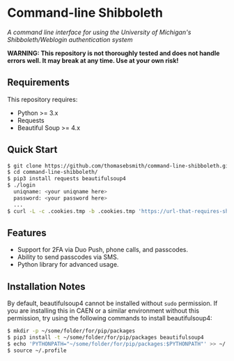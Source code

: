 # Command-line Shibboleth
*A command line interface for using the University of Michigan's
Shibboleth/Weblogin authentication system*

**WARNING: This repository is not thoroughly tested and does not
handle errors well. It may break at any time. Use at your own risk!**

## Requirements
This repository requires:
 - Python >= 3.x
 - Requests
 - Beautiful Soup >= 4.x

## Quick Start
```sh
$ git clone https://github.com/thomasebsmith/command-line-shibboleth.git
$ cd command-line-shibboleth/
$ pip3 install requests beautifulsoup4
$ ./login
  uniqname: <your uniqname here>
  password: <your password here>
  ...
$ curl -L -c .cookies.tmp -b .cookies.tmp 'https://url-that-requires-shibboleth'
```

## Features
 - Support for 2FA via Duo Push, phone calls, and passcodes.
 - Ability to send passcodes via SMS.
 - Python library for advanced usage.

## Installation Notes
By default, beautifulsoup4 cannot be installed without `sudo` permission.
If you are installing this in CAEN or a similar environment without this
permission, try using the following commands to install beautifulsoup4:
```sh
$ mkdir -p ~/some/folder/for/pip/packages
$ pip3 install -t ~/some/folder/for/pip/packages beautifulsoup4
$ echo 'PYTHONPATH="~/some/folder/for/pip/packages:$PYTHONPATH"' >> ~/.profile
$ source ~/.profile
```
